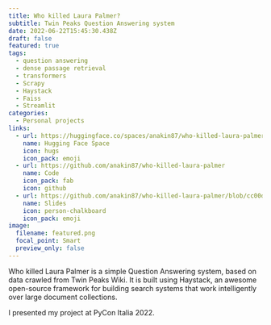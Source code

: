 ```yaml
---
title: Who killed Laura Palmer?
subtitle: Twin Peaks Question Answering system
date: 2022-06-22T15:45:30.438Z
draft: false
featured: true
tags:
  - question answering
  - dense passage retrieval
  - transformers
  - Scrapy
  - Haystack
  - Faiss
  - Streamlit
categories:
  - Personal projects
links:
  - url: https://huggingface.co/spaces/anakin87/who-killed-laura-palmer
    name: Hugging Face Space
    icon: hugs
    icon_pack: emoji
  - url: https://github.com/anakin87/who-killed-laura-palmer
    name: Code
    icon_pack: fab
    icon: github
  - url: https://github.com/anakin87/who-killed-laura-palmer/blob/cc00d622398c482cc86c2e7937a56623c114b411/presentations/wklp_pycon.pdf
    name: Slides
    icon: person-chalkboard
    icon_pack: emoji
image:
  filename: featured.png
  focal_point: Smart
  preview_only: false
---
```

Who killed Laura Palmer is a simple Question Answering system, based on data crawled from Twin Peaks Wiki. It is built using Haystack, an awesome open-source framework for building search systems that work intelligently over large document collections.

I presented my project at PyCon Italia 2022.
